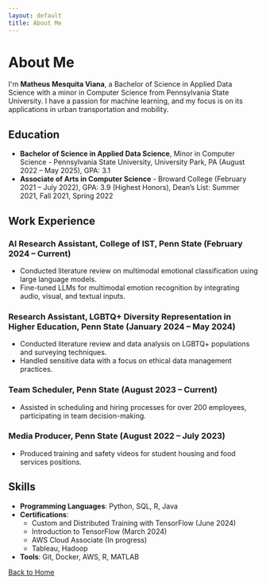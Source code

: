 ```yaml
---
layout: default
title: About Me
---
```


# About Me

I'm **Matheus Mesquita Viana**, a Bachelor of Science in Applied Data Science with a minor in Computer Science from Pennsylvania State University. I have a passion for machine learning, and my focus is on its applications in urban transportation and mobility.

## Education

- **Bachelor of Science in Applied Data Science**, Minor in Computer Science - Pennsylvania State University, University Park, PA (August 2022 – May 2025), GPA: 3.1
- **Associate of Arts in Computer Science** - Broward College (February 2021 – July 2022), GPA: 3.9 (Highest Honors), Dean’s List: Summer 2021, Fall 2021, Spring 2022

## Work Experience

### AI Research Assistant, College of IST, Penn State (February 2024 – Current)
- Conducted literature review on multimodal emotional classification using large language models.
- Fine-tuned LLMs for multimodal emotion recognition by integrating audio, visual, and textual inputs.

### Research Assistant, LGBTQ+ Diversity Representation in Higher Education, Penn State (January 2024 – May 2024)
- Conducted literature review and data analysis on LGBTQ+ populations and surveying techniques.
- Handled sensitive data with a focus on ethical data management practices.

### Team Scheduler, Penn State (August 2023 – Current)
- Assisted in scheduling and hiring processes for over 200 employees, participating in team decision-making.

### Media Producer, Penn State (August 2022 – July 2023)
- Produced training and safety videos for student housing and food services positions.

## Skills

- **Programming Languages**: Python, SQL, R, Java
- **Certifications**:
  - Custom and Distributed Training with TensorFlow (June 2024)
  - Introduction to TensorFlow (March 2024)
  - AWS Cloud Associate (In progress)
  - Tableau, Hadoop
- **Tools**: Git, Docker, AWS, R, MATLAB

[Back to Home](index.md)
